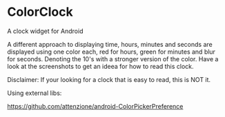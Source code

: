 ColorClock
==========

A clock widget for Android

A different approach to displaying time, hours, minutes and seconds are displayed using one color each, red for hours, green for minutes and blur for seconds. Denoting the 10's with a stronger version of the color. Have a look at the screenshots to get an ideea for how to read this clock.

Disclaimer: If your looking for a clock that is easy to read, this is NOT it.  

Using external libs:

https://github.com/attenzione/android-ColorPickerPreference

